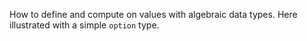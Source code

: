 How to define and compute on values with algebraic data types.
Here illustrated with a simple `option` type.
